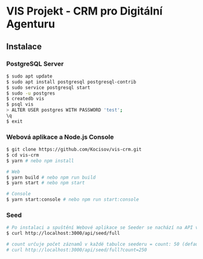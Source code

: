 # VIS Projekt - CRM pro Digitální Agenturu

## Instalace

### PostgreSQL Server

```bash
$ sudo apt update
$ sudo apt install postgresql postgresql-contrib
$ sudo service postgresql start
$ sudo -u postgres
$ createdb vis
$ psql vis
> ALTER USER postgres WITH PASSWORD 'test';
\q
$ exit
```

### Webová aplikace a Node.js Console

```bash
$ git clone https://github.com/Kocisov/vis-crm.git
$ cd vis-crm
$ yarn # nebo npm install

# Web
$ yarn build # nebo npm run build
$ yarn start # nebo npm start

# Console
$ yarn start:console # nebo npm run start:console
```

### Seed

```bash
# Po instalaci a spuštění Webové aplikace se Seeder se nachází na API vrstvě
$ curl http://localhost:3000/api/seed/full

# count určuje počet záznamů v každé tabulce seederu = count: 50 (default) => 200 záznamů (4 tabulky)
# curl http://localhost:3000/api/seed/full?count=250
```

<!-- ## API Struktura

```
/api
  /seed <http://localhost:3000/api/seed/full>
    /full (vytvoří tabulky a naplní je daty)
    /drop (vymaže data a tabulky)
    /data (naplní tabulky daty)
    /tables (vytvoří tabulky)
```
-->
